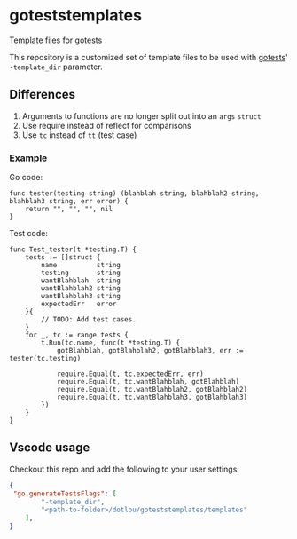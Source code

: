 # goteststemplates
Template files for gotests

This repository is a customized set of template files to be used with [gotests](https://github.com/cweill/gotests)' `-template_dir` parameter.

## Differences

1. Arguments to functions are no longer split out into an `args` `struct`
2. Use require instead of reflect for comparisons
3. Use `tc` instead of `tt` (test case)

### Example

Go code:

```golang
func tester(testing string) (blahblah string, blahblah2 string, blahblah3 string, err error) {
    return "", "", "", nil
}
```

Test code:

```golang
func Test_tester(t *testing.T) {
    tests := []struct {
        name          string
        testing       string
        wantBlahblah  string
        wantBlahblah2 string
        wantBlahblah3 string
        expectedErr   error
    }{
        // TODO: Add test cases.
    }
    for _, tc := range tests {
        t.Run(tc.name, func(t *testing.T) {
            gotBlahblah, gotBlahblah2, gotBlahblah3, err := tester(tc.testing)

            require.Equal(t, tc.expectedErr, err)
            require.Equal(t, tc.wantBlahblah, gotBlahblah)
            require.Equal(t, tc.wantBlahblah2, gotBlahblah2)
            require.Equal(t, tc.wantBlahblah3, gotBlahblah3)
        })
    }
}
```

## Vscode usage

Checkout this repo and add the following to your user settings:

```json
{
 "go.generateTestsFlags": [
        "-template_dir",
        "<path-to-folder>/dotlou/goteststemplates/templates"
    ],
}
```
